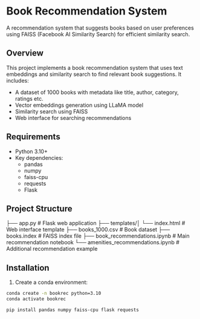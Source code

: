 # Book Recommendation System

A recommendation system that suggests books based on user preferences using FAISS (Facebook AI Similarity Search) for efficient similarity search.

## Overview

This project implements a book recommendation system that uses text embeddings and similarity search to find relevant book suggestions. It includes:

- A dataset of 1000 books with metadata like title, author, category, ratings etc.
- Vector embeddings generation using LLaMA model
- Similarity search using FAISS
- Web interface for searching recommendations

## Requirements

- Python 3.10+
- Key dependencies:
  - pandas
  - numpy
  - faiss-cpu
  - requests
  - Flask

## Project Structure
├── app.py # Flask web application 
├── templates/│ 
              └── index.html # Web interface template 
├── books_1000.csv # Book dataset 
├── books.index # FAISS index file 
├── book_recommendations.ipynb # Main recommendation notebook 
└── amenities_recommendations.ipynb # Additional recommendation example


## Installation

1. Create a conda environment:
```bash
conda create -n bookrec python=3.10
conda activate bookrec

pip install pandas numpy faiss-cpu flask requests



